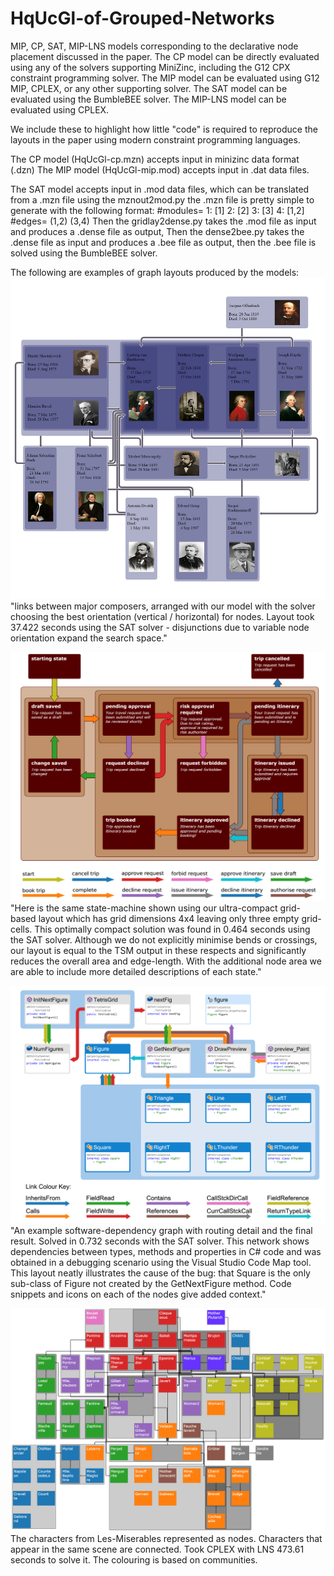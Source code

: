 # HqUcGl-of-Grouped-Networks
MIP, CP, SAT, MIP-LNS models corresponding to the declarative node placement discussed in the paper.
The CP model can be directly evaluated using any of the solvers supporting MiniZinc, including the G12 CPX constraint programming solver.
The MIP model can be evaluated using G12 MIP, CPLEX, or any other supporting solver.
The SAT model can be evaluated using the BumbleBEE solver.
The MIP-LNS model can be evaluated using CPLEX.

We include these to highlight how little "code" is required to reproduce the layouts in the paper using modern constraint programming languages.

The CP model (HqUcGl-cp.mzn) accepts input in minizinc data format (.dzn)
The MIP model (HqUcGl-mip.mod) accepts input in .dat data files.

The SAT model accepts input in .mod data files, which can be translated from a .mzn file using the mznout2mod.py 
the .mzn file is pretty simple to generate with the following format:
		#modules=
		1: [1]
		2: [2]
		3: [3]
		4: [1,2]
		#edges=
		(1,2)
		(3,4)
Then the gridlay2dense.py takes the .mod file as input and produces a .dense file as output,
Then the dense2bee.py takes the .dense file as input and produces a .bee file as output,
then the .bee file is solved using the BumbleBEE solver.

The following are examples of graph layouts produced by the models:
![alt tag](https://raw.githubusercontent.com/Vahany/HqUcGl-of-Grouped-Networks/master/images/composers.PNG)
"links between major composers, arranged with our model with the solver choosing the best orientation (vertical / horizontal) for nodes. Layout took 37.422 seconds using the SAT solver - disjunctions due to variable node orientation expand the search space."

![alt tag](https://raw.githubusercontent.com/Vahany/HqUcGl-of-Grouped-Networks/master/images/state_machine.PNG)
"Here is the same state-machine shown using our ultra-compact grid-based layout which has grid dimensions 4x4 leaving only three empty grid-cells.  This optimally compact solution was found in 0.464 seconds using the SAT solver.  Although we do not explicitly minimise bends or crossings, our layout is equal to the TSM output in these respects and significantly reduces the overall area and edge-length.  With the additional node area we are able to include more detailed descriptions of each state."

![alt tag](https://raw.githubusercontent.com/Vahany/HqUcGl-of-Grouped-Networks/master/images/tetris_bug.PNG)
"An example software-dependency graph with routing detail and the final result. Solved in 0.732 seconds with the SAT solver.  This network shows dependencies between types, methods and properties in C# code and was obtained in a debugging scenario using the Visual Studio Code Map tool. This layout neatly illustrates the cause of the bug: that Square is the only sub-class of Figure not created by the GetNextFigure method.  Code snippets and icons on each of the nodes give added context."

![alt tag](https://raw.githubusercontent.com/Vahany/HqUcGl-of-Grouped-Networks/master/images/les_miserables_lns.PNG)
The characters from Les-Miserables represented as nodes. Characters that appear in the same scene are connected. Took CPLEX with LNS 473.61 seconds to solve it. The colouring is based on communities.

